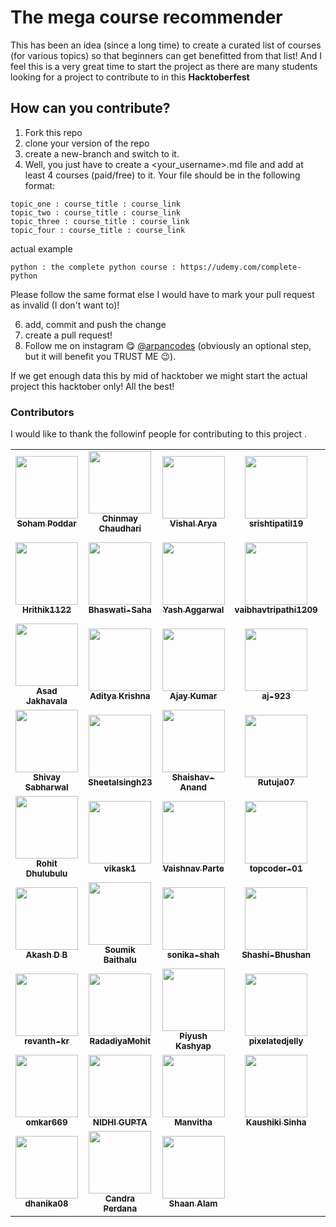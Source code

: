 # The mega course recommender
This has been an idea (since a long time) to create a curated list of courses (for various topics) so that beginners can get benefitted from that list! And I feel this is a very great time to start the project as there are many students looking for a project to contribute to in this **Hacktoberfest**

## How can you contribute?
1. Fork this repo
2. clone your version of the repo
3. create a new-branch and switch to it.
4. Well, you just have to create a <your_username>.md file and add at least 4 courses (paid/free) to it. Your file should be in the following format:

```
topic_one : course_title : course_link
topic_two : course_title : course_link
topic_three : course_title : course_link
topic_four : course_title : course_link
```

actual example
```
python : the complete python course : https://udemy.com/complete-python
```

Please follow the same format else I would have to mark your pull request as invalid (I don't want to)!

6. add, commit and push the change
7. create a pull request!
8. Follow me on instagram 😋 <a href="https://instagram.com/arpancodes" target="_blank">@arpancodes</a> (obviously an optional step, but it will benefit you TRUST ME 😉).

If we get enough data this by mid of hacktober we might start the actual project this hacktober only!
All the best!

### Contributors 
I would like to thank the followinf people for contributing to this project .

<table>
<tr>
<td align="center"><a href="https://github.com/sohampod"><img src="https://avatars3.githubusercontent.com/u/37503788?s=400&u=0e70236683f3f1a738ec85903a44b00d0a3804f7&v=4" width="100px;" alt=""/><br /><sub><b>Soham Poddar</b></sub></a><br /> </td>
<td align="center"><a href="https://github.com/chinmayc14"><img src="https://avatars3.githubusercontent.com/u/60184593?s=400&u=a27b7ef4a632754bd2b38a263f932a5335da5a36&v=4" width="100px;" alt=""/><br /><sub><b>Chinmay Chaudhari</b></sub></a><br /></td>
<td align="center"><a href="https://github.com/thebit1701"><img src="https://avatars0.githubusercontent.com/u/53190675?s=400&u=6b346519a208955890afafa0b3b3af24dcf5ca2d&v=4" width="100px;" alt=""/><br /><sub><b>Vishal Arya</b></sub></a><br /> </td>
<td align="center"><a href="https://github.com/srishtipatil19"><img src="https://avatars0.githubusercontent.com/u/68970410?s=400&v=4" width="100px;" alt=""/><br /><sub><b>srishtipatil19</b></sub></a><br /></td>
<td align="center"><a href="https://github.com/ritik-sys"><img src="https://avatars0.githubusercontent.com/u/60854557?s=400&v=4" width="100px;" alt=""/><br /><sub><b>ritik-sys</b></sub></a><br /> </td>
<td align="center"><a href="https://github.com/anmolrk"><img src="https://avatars0.githubusercontent.com/u/60808502?s=400&v=4" width="100px;" alt=""/><br /><sub><b>anmolrk</b></sub></a><br /></td>
<td align="center"><a href="https://github.com/Roshannahak"><img src="https://avatars0.githubusercontent.com/u/47059819?s=400&u=46757c71e47dcd42a62c59a7bc460a15404a6af1&v=4" width="100px;" alt=""/><br /><sub><b>Roshan nahak</b></sub></a><br /> </td>
<td align="center"><a href="https://github.com/RobRob2710"><img src="https://avatars2.githubusercontent.com/u/55062717?s=400&v=4" width="100px;" alt=""/><br /><sub><b>RobRob2710</b></sub></a><br /></td>
  </tr>


<tr>
<td align="center"><a href="https://github.com/Hrithik1122"><img src="https://avatars0.githubusercontent.com/u/72391718?s=400&v=4" width="100px;" alt=""/><br /><sub><b>Hrithik1122</b></sub></a><br /> </td>
<td align="center"><a href="https://github.com/Bhaswati-Saha"><img src="https://avatars0.githubusercontent.com/u/63867979?s=400&v=4" width="100px;" alt=""/><br /><sub><b>Bhaswati-Saha</b></sub></a><br /></td>

<td align="center"><a href="https://github.com/yashaggarwal03"><img src="https://avatars2.githubusercontent.com/u/72155128?s=400&u=ef81fb8d185b3a8ca67379c8ad3c77e3b3ad5590&v=4" width="100px;" alt=""/><br /><sub><b>Yash Aggarwal</b></sub></a><br /> </td>

<td align="center"><a href="https://github.com/vaibhavtripathi1209"><img src="https://avatars3.githubusercontent.com/u/60314234?s=400&v=4" width="100px;" alt=""/><br /><sub><b>vaibhavtripathi1209</b></sub></a><br /></td>

<td align="center"><a href="https://github.com/rohitkadamrb"><img src="https://avatars1.githubusercontent.com/u/23146076?s=400&v=4" width="100px;" alt=""/><br /><sub><b>rohitkadamrb</b></sub></a><br /> </td>

<td align="center"><a href="https://github.com/itsnotsagar"><img src="https://avatars3.githubusercontent.com/u/56265949?s=400&v=4" width="100px;" alt=""/><br /><sub><b>Sagar Yadav</b></sub></a><br /></td>

<td align="center"><a href="https://github.com/itsjatin135"><img src="https://avatars1.githubusercontent.com/u/49195216?s=400&u=91850863e102603886d5ffccb37d8ee3fde97a60&v=4" width="100px;" alt=""/><br /><sub><b>Jatin Saini</b></sub></a><br /> </td>

<td align="center"><a href="https://github.com/iamchaithanyak"><img src="https://avatars0.githubusercontent.com/u/72074815?s=400&v=4" width="100px;" alt=""/><br /><sub><b>Kamasani Chaithanya</b></sub></a><br /></td>

</tr>

<tr>
<td align="center"><a href="https://github.com/asad2200"><img src="https://avatars0.githubusercontent.com/u/61153243?s=400&v=4" width="100px;" alt=""/><br /><sub><b>Asad Jakhavala</b></sub></a><br /></td>
<td align="center"><a href="https://github.com/amazing-AK"><img src="https://avatars3.githubusercontent.com/u/72189258?s=400&u=762dbc1d9bb69c84969c652ca502218c7323fd9e&v=4" width="100px;" alt=""/><br /><sub><b>Aditya Krishna</b></sub></a><br /> </td>

<td align="center"><a href="https://github.com/ajay272191"><img src="https://avatars0.githubusercontent.com/u/23566297?s=400&u=a0b538e84faaa29c0a5764c1949658a4a3b61bcf&v=4" width="100px;" alt=""/><br /><sub><b>Ajay Kumar</b></sub></a><br /></td>

<td align="center"><a href="https://github.com/aj-923"><img src="https://avatars2.githubusercontent.com/u/56548588?s=400&v=4" width="100px;" alt=""/><br /><sub><b>aj-923</b></sub></a><br /> </td>

<td align="center"><a href="https://github.com/Yash-tyagi"><img src="https://avatars3.githubusercontent.com/u/42386166?s=400&u=9db168ec28719034a02863ff8e009de62cfc8c20&v=4" width="100px;" alt=""/><br /><sub><b>yash tyagi</b></sub></a><br /></td>

<td align="center"><a href="https://github.com/SriSravyaN"><img src="https://avatars2.githubusercontent.com/u/50413203?s=400&u=ec0c921bb5a65a36be4000edcbadb7709f4d897f&v=4" width="100px;" alt=""/><br /><sub><b>SriSravyaN</b></sub></a><br /> </td>
<td align="center"><a href="https://github.com/Sorbot"><img src="https://avatars0.githubusercontent.com/u/72269343?s=400&v=4" width="100px;" alt=""/><br /><sub><b>Sorbot</b></sub></a><br /></td>
  
  <td align="center"><a href="https://github.com/ShubhamRattra"><img src="https://avatars1.githubusercontent.com/u/46563834?s=400&u=fa30a129fe1ea20cd33b7019875fe0d9284326bf&v=4" width="100px;" alt=""/><br /><sub><b>Shubham Rattra</b></sub></a><br /></td>
  </tr>
  
  
<tr>
  <td align="center"><a href="https://github.com/ShivaySabharwal"><img src="https://avatars2.githubusercontent.com/u/68233460?s=400&v=4" width="100px;" alt=""/><br /><sub><b>Shivay Sabharwal</b></sub></a><br /> </td>
<td align="center"><a href="https://github.com/Sheetalsingh23"><img src="https://avatars3.githubusercontent.com/u/41787579?s=400&u=37caba4781b2e9663502a861454b863234bbff00&v=4" width="100px;" alt=""/><br /><sub><b>Sheetalsingh23</b></sub></a><br /></td>

<td align="center"><a href="https://github.com/Shaishav-Anand"><img src="https://avatars2.githubusercontent.com/u/59408292?s=400&v=4" width="100px;" alt=""/><br /><sub><b>Shaishav-Anand</b></sub></a><br /> </td>
<td align="center"><a href="https://github.com/Rutuja07"><img src="https://avatars3.githubusercontent.com/u/51352791?s=400&v=4" width="100px;" alt=""/><br /><sub><b>Rutuja07</b></sub></a><br /></td>

<td align="center"><a href="https://github.com/Ashyum"><img src="https://avatars1.githubusercontent.com/u/67385193?s=400&v=4" width="100px;" alt=""/><br /><sub><b>Ashyum</b></sub></a><br /> </td>
<td align="center"><a href="https://github.com/Apoorv-cloud"><img src="https://avatars1.githubusercontent.com/u/63242652?s=400&u=108bae404466271470634d6b77e0e7d854f58b1d&v=4" width="100px;" alt=""/><br /><sub><b>Apoorv-cloud</b></sub></a><br /></td>

<td align="center"><a href="https://github.com/Aastha3348"><img src="https://avatars2.githubusercontent.com/u/60552193?s=400&v=4" width="100px;" alt=""/><br /><sub><b>Aastha Singh</b></sub></a><br /></td>

<td align="center"><a href="https://github.com/AKA333"><img src="https://avatars2.githubusercontent.com/u/36012314?s=400&v=4" width="100px;" alt=""/><br /><sub><b>AKA333</b></sub></a><br /> </td>
</tr>

 <tr>
  <td align="center"><a href="https://github.com/68rohitd"><img src="https://avatars3.githubusercontent.com/u/36996289?s=400&v=4" width="100px;" alt=""/><br /><sub><b>Rohit Dhulubulu</b></sub></a><br /></td>
<td align="center"><a href="https://github.com/vikask1"><img src="https://avatars1.githubusercontent.com/u/72508455?s=400&v=4" width="100px;" alt=""/><br /><sub><b>vikask1</b></sub></a><br /> </td>
<td align="center"><a href="https://github.com/vaish567"><img src="https://avatars1.githubusercontent.com/u/60536883?s=400&u=91b563ae1b9e2b34b837ce51f5f66e4239d8eb9f&v=4" width="100px;" alt=""/><br /><sub><b>Vaishnav Parte</b></sub></a><br /> </td>

<td align="center"><a href="https://github.com/topcoder-01"><img src="https://avatars2.githubusercontent.com/u/60013850?s=400&u=d76d8b33c615dcf714e838ef6eaf2e513dc4796f&v=4" width="100px;" alt=""/><br /><sub><b>topcoder-01</b></sub></a><br /> </td>
  <td align="center"><a href="https://github.com/tonygunk27"><img src="https://avatars1.githubusercontent.com/u/72242597?s=400&v=4" width="100px;" alt=""/><br /><sub><b>tonygunk27</b></sub></a><br /> </td>
<td align="center"><a href="https://github.com/theunrealme69"><img src="https://avatars3.githubusercontent.com/u/72992492?s=400&v=4" width="100px;" alt=""/><br /><sub><b>theunrealme69</b></sub></a><br /> </td>

<td align="center"><a href="https://github.com/suryarajsingh"><img src="https://avatars2.githubusercontent.com/u/46564698?s=400&v=4" width="100px;" alt=""/><br /><sub><b>suryarajsingh</b></sub></a><br /> </td>
<td align="center"><a href="https://github.com/sumanthsadhu"><img src="https://avatars1.githubusercontent.com/u/46193429?s=400&u=8f055dead4a4635e7b9251bf3e3abe6abeeaa9f9&v=4" width="100px;" alt=""/><br /><sub><b>venkata sai sumanth sadu</b></sub></a><br /> </td>
</tr>
 <tr>
  <td align="center"><a href="https://github.com/spaceslayer"><img src="https://avatars2.githubusercontent.com/u/29529603?s=400&u=0bb15d1a76d7c3b29e4f3c209afa48b44135f9e1&v=4" width="100px;" alt=""/><br /><sub><b>Akash D B</b></sub></a><br /></td>
<td align="center"><a href="https://github.com/soumik2012"><img src="https://avatars3.githubusercontent.com/u/66599363?s=400&u=27e1a32bae6e8048d44b5505b4bb8e8afa42d889&v=4" width="100px;" alt=""/><br /><sub><b>Soumik Baithalu</b></sub></a><br /> </td>
<td align="center"><a href="https://github.com/sonika-shah"><img src="https://avatars3.githubusercontent.com/u/58761340?s=400&v=4" width="100px;" alt=""/><br /><sub><b>sonika-shah</b></sub></a><br /> </td>

<td align="center"><a href="https://github.com/shashiBhushan13"><img src="https://avatars3.githubusercontent.com/u/31961909?s=400&u=9e2fa4fdd034c258438cc1867211cd15dc9880ee&v=4" width="100px;" alt=""/><br /><sub><b>Shashi-Bhushan</b></sub></a><br /> </td>
  <td align="center"><a href="https://github.com/sathiranipun"><img src="https://avatars0.githubusercontent.com/u/54890327?s=400&u=c51933e161297d06c596582f1855ff7a68f2c9ab&v=4" width="100px;" alt=""/><br /><sub><b>Sathira Nipun</b></sub></a><br /> </td>
<td align="center"><a href="https://github.com/sabbugiri"><img src="https://avatars3.githubusercontent.com/u/24490674?s=400&u=e227865061fcc62ff3c4b360d4ad9813745b2846&v=4" width="100px;" alt=""/><br /><sub><b>sabbu giri</b></sub></a><br /> </td>

<td align="center"><a href="https://github.com/rudratalur"><img src="https://avatars3.githubusercontent.com/u/46225023?s=400&u=c66aecb33c770399806778ca06c9da7f6da5973c&v=4" width="100px;" alt=""/><br /><sub><b>Rudraswamy</b></sub></a><br /> </td>
<td align="center"><a href="https://github.com/ridhikapila27"><img src="https://avatars1.githubusercontent.com/u/72308639?s=400&v=4" width="100px;" alt=""/><br /><sub><b>ridhikapila27</b></sub></a><br /> </td>
</tr>
 <tr>
  <td align="center"><a href="https://github.com/revanth-kr"><img src="https://avatars2.githubusercontent.com/u/58583276?s=400&v=4" width="100px;" alt=""/><br /><sub><b>revanth-kr</b></sub></a><br /></td>
<td align="center"><a href="https://github.com/radadiyamohit81"><img src="https://avatars2.githubusercontent.com/u/30775542?s=400&u=12c608b2fc098b64ea3818aa176633bbd82a3284&v=4" width="100px;" alt=""/><br /><sub><b>RadadiyaMohit</b></sub></a><br /> </td>
<td align="center"><a href="https://github.com/piyush-kash"><img src="https://avatars0.githubusercontent.com/u/47898529?s=400&v=4" width="100px;" alt=""/><br /><sub><b>Piyush Kashyap</b></sub></a><br /> </td>

<td align="center"><a href="https://github.com/pixelatedjelly"><img src="https://avatars2.githubusercontent.com/u/72637240?s=400&u=70b3fffb33d89120da664c92a8c4e9a757d144ba&v=4" width="100px;" alt=""/><br /><sub><b>pixelatedjelly</b></sub></a><br /> </td>
  <td align="center"><a href="https://github.com/paulanushka"><img src="https://avatars2.githubusercontent.com/u/43779521?s=400&u=1d6d320aa504ed919fac74c1ab9578d138270a52&v=4" width="100px;" alt=""/><br /><sub><b>Anushka Paul</b></sub></a><br /> </td>
<td align="center"><a href="https://github.com/parikshit14"><img src="https://avatars1.githubusercontent.com/u/54709254?s=400&u=db6afa27891c79992f3c47bc01cf8d5a00993bf9&v=4" width="100px;" alt=""/><br /><sub><b>parikshit14</b></sub></a><br /> </td>

<td align="center"><a href="https://github.com/oshi36"><img src="https://avatars2.githubusercontent.com/u/47573417?s=400&v=4" width="100px;" alt=""/><br /><sub><b>oshi36</b></sub></a><br /> </td>
<td align="center"><a href="https://github.com/oshadeegangangana"><img src="https://avatars3.githubusercontent.com/u/57471686?s=400&u=81a34a0ff43216703a9d1068c25407d13713822a&v=4" width="100px;" alt=""/><br /><sub><b>Oshadee Gangangana</b></sub></a><br /> </td>
</tr>
<tr>
  <td align="center"><a href="https://github.com/omkar669"><img src="https://avatars2.githubusercontent.com/u/46934695?s=400&u=c34e6b4a1bb0e6d9869f14b37f4bdc272e466b8e&v=4" width="100px;" alt=""/><br /><sub><b>omkar669</b></sub></a><br /> </td>
  
  <td align="center"><a href="https://github.com/nidhigupta09"><img src="https://avatars3.githubusercontent.com/u/53952314?s=400&u=52936c2a4ef340b35f347d47df813b178e424ead&v=4" width="100px;" alt=""/><br /><sub><b>NIDHI GUPTA</b></sub></a><br /></td>
  
<td align="center"><a href="https://github.com/manvitha1726"><img src="https://avatars1.githubusercontent.com/u/61244556?s=400&u=2df7001626ed8d2490534a068403cdfbd81a6400&v=4" width="100px;" alt=""/><br /><sub><b>Manvitha</b></sub></a><br /> </td>

<td align="center"><a href="https://github.com/kaushikisinha06"><img src="https://avatars0.githubusercontent.com/u/57248094?s=400&u=9b0c945cdab8b81508d1191b0383d6dafc56f04b&v=4" width="100px;" alt=""/><br /><sub><b>Kaushiki Sinha</b></sub></a><br /> </td>

<td align="center"><a href="https://github.com/harshithauk"><img src="https://avatars1.githubusercontent.com/u/61583501?s=400&v=4" width="100px;" alt=""/><br /><sub><b>Harshitha U K</b></sub></a><br /> </td>

  <td align="center"><a href="https://github.com/guddu0709"><img src="https://avatars2.githubusercontent.com/u/51411542?s=400&v=4" width="100px;" alt=""/><br /><sub><b>guddu0709</b></sub></a><br /> </td>
  
<td align="center"><a href="https://github.com/divyxnsh"><img src="https://avatars0.githubusercontent.com/u/58469666?s=400&v=4" width="100px;" alt=""/><br /><sub><b>divyxnsh</b></sub></a><br /> </td>

<td align="center"><a href="https://github.com/dikshantgautam2k"><img src="https://avatars1.githubusercontent.com/u/57384495?s=400&v=4" width="100px;" alt=""/><br /><sub><b>dikshantgautam2k</b></sub></a><br /> </td>
  </tr>
  
  <tr>
  <td align="center"><a href="https://github.com/dhanika08"><img src="https://avatars1.githubusercontent.com/u/54225124?s=400&v=4" width="100px;" alt=""/><br /><sub><b>dhanika08</b></sub></a><br /> </td>

<td align="center"><a href="https://github.com/cp2940"><img src="https://avatars2.githubusercontent.com/u/51086958?s=400&v=4" width="100px;" alt=""/><br /><sub><b>Candra Perdana</b></sub></a><br /> </td>

<td align="center"><a href="https://github.com/codeshaan"><img src="https://avatars1.githubusercontent.com/u/48273777?s=400&u=eb5511ea50df4126de865262a15e81d2b695f884&v=4" width="100px;" alt=""/><br /><sub><b>Shaan Alam</b></sub></a><br /> </td>
  </table>
